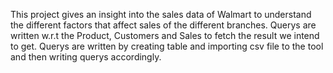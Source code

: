 This project gives an insight into the sales data of Walmart to understand the different factors that affect sales of the different branches.
Querys are written w.r.t the Product, Customers and Sales to fetch the result we intend to get.
Querys are written by creating table and importing csv file to the tool and then writing querys accordingly.
